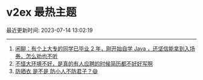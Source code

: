 # v2ex 最热主题

最近更新时间: 2023-07-14 13:02:19

--- 
1. [闲聊：有个上大专的同学已毕业 2 年，刚开始自学 Java ，还坚信能拿到入场券，怎么劝也不听](https://www.v2ex.com/t/956631) 
2. [不怪大环境不好，是真的有人应聘的时候简历都不好好写啊](https://www.v2ex.com/t/956633) 
3. [防晒衣 是不是 防小人不防君子？😄](https://www.v2ex.com/t/956636) 
